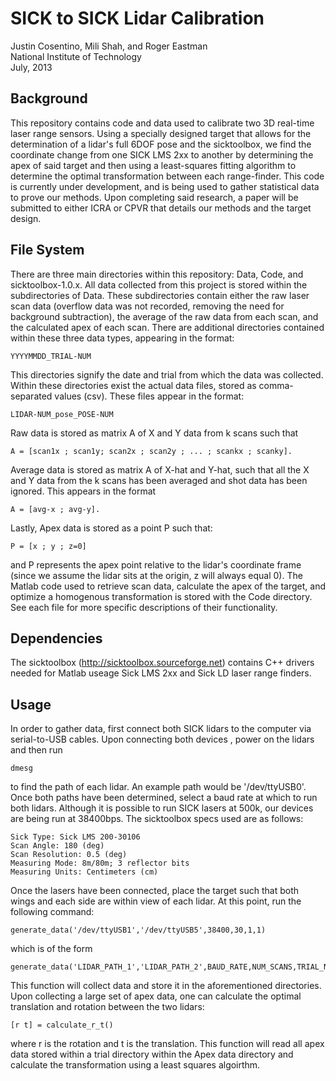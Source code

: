 SICK to SICK Lidar Calibration
==============================

Justin Cosentino, Mili Shah, and Roger Eastman  
National Institute of Technology  
July, 2013  

Background 
----------

This repository contains code and data used to calibrate two 3D real-time laser range sensors. Using a specially designed
target that allows for the determination of a lidar's full 6DOF pose and the sicktoolbox, we find the coordinate change from
one SICK LMS 2xx to another by determining the apex of said target and then using a least-squares fitting algorithm to
determine the optimal transformation between each range-finder. This code is currently under development, and is being used to
gather statistical data to prove our methods. Upon completing said research, a paper will be submitted to either ICRA or CPVR
that details our methods and the target design. 

File System
-----------

There are three main directories within this repository: Data, Code, and sicktoolbox-1.0.x. All data collected from this
project is stored within the subdirectories of Data. These subdirectories contain either the raw laser scan data (overflow
data was not recorded, removing the need for background subtraction), the average of the raw data from each scan, and the
calculated apex of each scan. There are additional directories contained within these three data types, appearing in the
format:

    YYYYMMDD_TRIAL-NUM

This directories signify the date and trial from which the data was collected. Within these directories exist the actual data
files, stored as comma-separated values (csv). These files appear in the format:

    LIDAR-NUM_pose_POSE-NUM

Raw data is stored as matrix A of X and Y data from k scans such that

    A = [scan1x ; scan1y; scan2x ; scan2y ; ... ; scankx ; scanky].

Average data is stored as matrix A of X-hat and Y-hat, such that all the X and Y data from the k scans has been averaged and
shot data has been ignored. This appears in the format 

    A = [avg-x ; avg-y].

Lastly, Apex data is stored as a point P such that:

    P = [x ; y ; z=0]
    
and P represents the apex point relative to the lidar's coordinate frame (since we assume the lidar sits at the origin, z will
always equal 0). The Matlab code used to retrieve scan data, calculate the apex of the target, and optimize a homogenous
transformation is stored with the Code directory. See each file for more specific descriptions of their functionality. 

Dependencies
-----

The sicktoolbox (http://sicktoolbox.sourceforge.net) contains C++ drivers needed for Matlab useage Sick LMS 2xx and Sick LD 
laser range finders.

Usage
-----

In order to gather data, first connect both SICK lidars to the computer via serial-to-USB cables. Upon connecting both devices
, power on the lidars and then run

    dmesg
    
to find the path of each lidar. An example path would be '/dev/ttyUSB0'. Once both paths have been determined, select a baud
rate at which to run both lidars. Although it is possible to run SICK lasers at 500k, our devices are being run at 38400bps.
The sicktoolbox specs used are as follows:

    Sick Type: Sick LMS 200-30106
    Scan Angle: 180 (deg)
    Scan Resolution: 0.5 (deg)
    Measuring Mode: 8m/80m; 3 reflector bits
    Measuring Units: Centimeters (cm)

Once the lasers have been connected, place the target such that both wings and each side are within view of each lidar. At
this point, run the following command:

    generate_data('/dev/ttyUSB1','/dev/ttyUSB5',38400,30,1,1)

which is of the form

    generate_data('LIDAR_PATH_1','LIDAR_PATH_2',BAUD_RATE,NUM_SCANS,TRIAL_NUM,POSE_NUM)

This function will collect data and store it in the aforementioned directories. Upon collecting a large set of apex data, one
can calculate the optimal translation and rotation between the two lidars:

    [r t] = calculate_r_t()
    
where r is the rotation and t is the translation. This function will read all apex data stored within a trial directory within
the Apex data directory and calculate the transformation using a least squares algoirthm.
       

